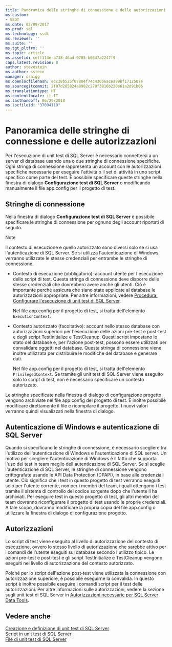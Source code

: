 ```yaml
---
title: Panoramica delle stringhe di connessione e delle autorizzazioni | Microsoft Docs
ms.custom:
- SSDT
ms.date: 02/09/2017
ms.prod: sql
ms.technology: ssdt
ms.reviewer: ''
ms.suite: ''
ms.tgt_pltfrm: ''
ms.topic: article
ms.assetid: ceff114e-a738-46ad-9785-b6647a2247f9
caps.latest.revision: 8
author: stevestein
ms.author: sstein
manager: craigg
ms.openlocfilehash: ecc38b525f07804f74c430b6acea99bf1712507e
ms.sourcegitcommit: 2f07d285824a8982c279f3816b220e61a2d91b06
ms.translationtype: HT
ms.contentlocale: it-IT
ms.lasthandoff: 06/29/2018
ms.locfileid: "37094119"
---
```

# <a name="overview-of-connection-strings-and-permissions"></a>Panoramica delle stringhe di connessione e delle autorizzazioni
Per l'esecuzione di unit test di SQL Server è necessario connettersi a un server di database usando una o due stringhe di connessione specifiche. Ogni stringa di connessione rappresenta un account con le autorizzazioni specifiche necessarie per eseguire l'attività o il set di attività in uno script specifico come parte del test. È possibile specificare queste stringhe nella finestra di dialogo **Configurazione test di SQL Server** o modificando manualmente il file app.config per il progetto di test.  
  
## <a name="connection-strings"></a>Stringhe di connessione  
Nella finestra di dialogo **Configurazione test di SQL Server** è possibile specificare le stringhe di connessione per ognuno degli account riportati di seguito.  
  
> [!NOTE]  
> Il contesto di esecuzione e quello autorizzato sono diversi solo se si usa l'autenticazione di SQL Server. Se si utilizza l'autenticazione di Windows, verranno utilizzate le stesse credenziali per entrambe le stringhe di connessione.  
  
-   Contesto di esecuzione (obbligatorio): account utente per l'esecuzione dello script di test. Questa stringa di connessione deve disporre delle stesse credenziali che dovrebbero avere anche gli utenti. Ciò è importante perché assicura che siano state applicate al database le autorizzazioni appropriate. Per altre informazioni, vedere [Procedura: Configurare l'esecuzione di unit test di SQL Server](../ssdt/how-to-configure-sql-server-unit-test-execution.md).  
  
    Nel file app.config per il progetto di test, si tratta dell'elemento `ExecutionContext`.  
  
-   Contesto autorizzato (facoltativo): account nello stesso database con autorizzazioni superiori per l'esecuzione delle azioni pre-test e post-test e degli script TestInitialize e TestCleanup. Questi script impostano lo stato del database e, per l'azione post-test, possono essere utilizzati per convalidare oggetti nel database. Questa stringa di connessione viene inoltre utilizzata per distribuire le modifiche del database e generare dati.  
  
    Nel file app.config per il progetto di test, si tratta dell'elemento `PrivilegedContext`. Se tramite gli unit test di SQL Server viene eseguito solo lo script di test, non è necessario specificare un contesto autorizzato.  
  
Le stringhe specificate nella finestra di dialogo di configurazione progetto vengono archiviate nel file app.config del progetto di test. È inoltre possibile modificare direttamente il file e ricompilare il progetto. I nuovi valori verranno quindi visualizzati nella finestra di dialogo.  
  
## <a name="windows-authentication-versus-sql-server-authentication"></a>Autenticazione di Windows e autenticazione di SQL Server  
Quando si specificano le stringhe di connessione, è necessario scegliere tra l'utilizzo dell'autenticazione di Windows e l'autenticazione di SQL server. Un motivo per scegliere l'autenticazione di Windows è il fatto che supporta l'uso dei test in team meglio dell'autenticazione di SQL Server. Se si sceglie l'autenticazione di SQL Server, le stringhe di connessione vengono crittografate usando le API Data Protection (DPAPI), in base alle credenziali utente. Ciò significa che i test in questo progetto di test verranno eseguiti solo per l'utente corrente, non per i membri del team, i quali ottengono i test tramite il sistema di controllo del codice sorgente dopo che l'utente li ha archiviati. Per eseguire test in questo progetto di test, gli altri membri del team dovranno riconfigurare il progetto di test usando le proprie credenziali. A tale scopo, dovranno modificare la propria copia del file app.config o utilizzare la finestra di dialogo di configurazione progetto.  
  
## <a name="permissions"></a>Autorizzazioni  
Lo script di test viene eseguito al livello di autorizzazione del contesto di esecuzione, ovvero lo stesso livello di autorizzazione che sarebbe attivo per i comandi dell'utente eseguiti sul database secondo l'utilizzo tipico. Le azioni pre-test e post-test e gli script TestInitialize e TestCleanup vengono eseguiti nel livello di autorizzazione del contesto autorizzato.  
  
Poiché per lo script dell'azione post-test viene utilizzata la connessione con autorizzazione superiore, è possibile eseguirne la convalida. In questo script è inoltre possibile eseguire i comandi script per il test delle autorizzazioni. Per altre informazioni sulle autorizzazioni, vedere la sezione sugli unit test di SQL Server in [Autorizzazioni necessarie per SQL Server Data Tools](../ssdt/required-permissions-for-sql-server-data-tools.md).  
  
## <a name="see-also"></a>Vedere anche  
[Creazione e definizione di unit test di SQL Server](../ssdt/creating-and-defining-sql-server-unit-tests.md)  
[Script in unit test di SQL Server](../ssdt/scripts-in-sql-server-unit-tests.md)  
[File di unit test di SQL Server](../ssdt/sql-server-unit-test-files.md)  
  

